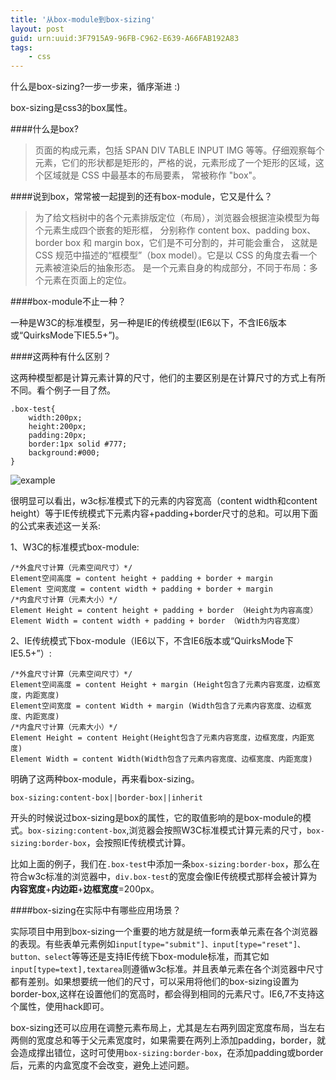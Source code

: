```yaml
---
title: '从box-module到box-sizing'
layout: post
guid: urn:uuid:3F7915A9-96FB-C962-E639-A66FAB192A83
tags:
    - css
---
```

什么是box-sizing?一步一步来，循序渐进 :)

box-sizing是css3的box属性。

####什么是box?

> 页面的构成元素，包括 SPAN DIV TABLE INPUT IMG 等等。仔细观察每个元素，它们的形状都是矩形的，严格的说，元素形成了一个矩形的区域，这个区域就是 CSS 中最基本的布局要素， 常被称作 "box"。

####说到box，常常被一起提到的还有box-module，它又是什么？

> 为了给文档树中的各个元素排版定位（布局），浏览器会根据渲染模型为每个元素生成四个嵌套的矩形框， 分别称作 content box、padding box、border box 和 margin box，它们是不可分割的，并可能会重合， 这就是 CSS 规范中描述的“框模型”（box model）。它是以 CSS 的角度去看一个元素被渲染后的抽象形态。 是一个元素自身的构成部分，不同于布局：多个元素在页面上的定位。

####box-module不止一种？

一种是W3C的标准模型，另一种是IE的传统模型(IE6以下，不含IE6版本或“QuirksMode下IE5.5+”)。

####这两种有什么区别？

这两种模型都是计算元素计算的尺寸，他们的主要区别是在计算尺寸的方式上有所不同。看个例子一目了然。

    .box-test{
		width:200px;
		height:200px;
		padding:20px;
		border:1px solid #777;
		background:#000;
	}

![example](https://farm4.staticflickr.com/3766/13283233143_430a9f44a9.jpg)

很明显可以看出，w3c标准模式下的元素的内容宽高（content width和content height）等于IE传统模式下元素内容+padding+border尺寸的总和。可以用下面的公式来表述这一关系:

1、W3C的标准模式box-module:
	
	/*外盒尺寸计算（元素空间尺寸）*/
	Element空间高度 = content height + padding + border + margin
	Element 空间宽度 = content width + padding + border + margin
	/*内盒尺寸计算（元素大小）*/
	Element Height = content height + padding + border （Height为内容高度）
	Element Width = content width + padding + border （Width为内容宽度）
 

2、IE传统模式下box-module（IE6以下，不含IE6版本或“QuirksMode下IE5.5+”）:
	
	/*外盒尺寸计算（元素空间尺寸）*/
	Element空间高度 = content Height + margin (Height包含了元素内容宽度，边框宽度，内距宽度)
	Element空间宽度 = content Width + margin (Width包含了元素内容宽度、边框宽度、内距宽度)
	/*内盒尺寸计算（元素大小）*/
	Element Height = content Height(Height包含了元素内容宽度，边框宽度，内距宽度)
	Element Width = content Width(Width包含了元素内容宽度、边框宽度、内距宽度)

明确了这两种box-module，再来看box-sizing。

    box-sizing:content-box||border-box||inherit

开头的时候说过box-sizing是box的属性，它的取值影响的是box-module的模式。`box-sizing:content-box`,浏览器会按照W3C标准模式计算元素的尺寸，`box-sizing:border-box`，会按照IE传统模式计算。

比如上面的例子，我们在`.box-test`中添加一条`box-sizing:border-box`，那么在符合w3c标准的浏览器中，`div.box-test`的宽度会像IE传统模式那样会被计算为**内容宽度**+**内边距**+**边框宽度**=200px。

####box-sizing在实际中有哪些应用场景？

实际项目中用到box-sizing一个重要的地方就是统一form表单元素在各个浏览器的表现。有些表单元素例如`input[type="submit"]、input[type="reset"]、button、select`等等还是支持IE传统下box-module标准，而其它如`input[type=text],textarea`则遵循w3c标准。并且表单元素在各个浏览器中尺寸都有差别。如果想要统一他们的尺寸，可以采用将他们的box-sizing设置为border-box,这样在设置他们的宽高时，都会得到相同的元素尺寸。IE6,7不支持这个属性，使用hack即可。

box-sizing还可以应用在调整元素布局上，尤其是左右两列固定宽度布局，当左右两侧的宽度总和等于父元素宽度时，如果需要在两列上添加padding，border，就会造成撑出错位，这时可使用`box-sizing:border-box`，在添加padding或border后，元素的内盒宽度不会改变，避免上述问题。